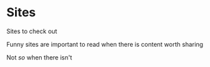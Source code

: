 Sites
=====

Sites to check out

Funny sites are important to read when there is content worth sharing

Not *so* when there isn't 


